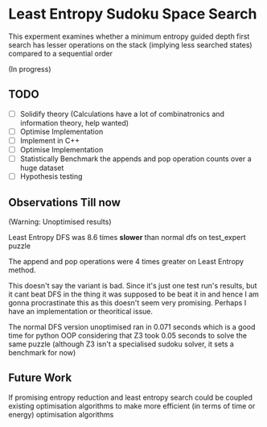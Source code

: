 # Least Entropy Sudoku Space Search

This experment examines whether a minimum entropy guided depth first search has lesser operations on the stack (implying less searched states)
compared to a sequential order

(In progress)

## TODO

- [ ] Solidify theory (Calculations have a lot of combinatronics and information theory, help wanted)
- [ ] Optimise Implementation
- [ ] Implement in C++
- [ ] Optimise Implementation
- [ ] Statistically Benchmark the appends and pop operation counts over a huge dataset
- [ ] Hypothesis testing

## Observations Till now

(Warning: Unoptimised results)

Least Entropy DFS was 8.6 times **slower** than normal dfs on test_expert puzzle

The append and pop operations were 4 times greater on Least Entropy method.

This doesn't say the variant is bad. Since it's just one test run's results,
but it cant beat DFS in the thing it was supposed to be beat it in and hence
I am gonna procrastinate this as this doesn't seem very promising.
Perhaps I have an implementation or theoritical issue.

The normal DFS version unoptimised ran in 0.071 seconds which is a good time for python OOP
considering that Z3 took 0.05 seconds to solve the same puzzle (although Z3 isn't a specialised
sudoku solver, it sets a benchmark for now)

## Future Work

If promising entropy reduction and least entropy search could be coupled existing optimisation
algorithms to make more efficient (in terms of time or energy) optimisation algorithms